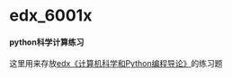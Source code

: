 # edx_6001x
#### python科学计算练习
这里用来存放[edx《计算机科学和Python编程导论》](https://courses.edx.org/courses/course-v1:MITx+6.00.1x+2T2017_2/)的练习题
